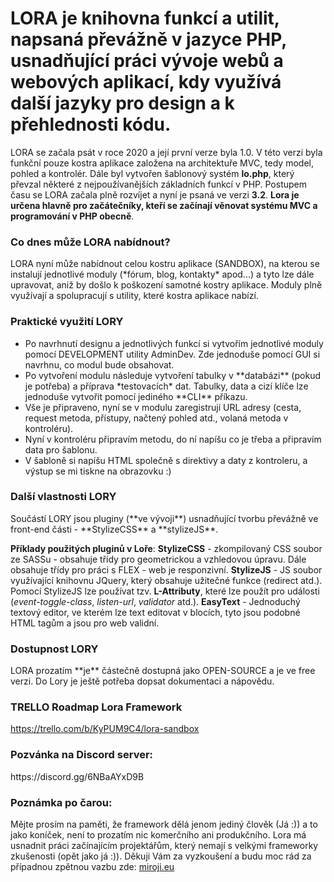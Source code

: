 <h1>LORA je knihovna funkcí a utilit, napsaná převážně v jazyce PHP, usnadňující práci vývoje webů a webových aplikací, kdy využívá další jazyky pro design a k přehlednosti kódu.</h1>

LORA se začala psát v roce 2020 a její první verze byla 1.0. V této verzi byla funkční pouze kostra aplikace založena na architektuře MVC, tedy model, pohled a kontrolér. Dále byl vytvořen šablonový systém **lo.php**, který převzal některé z nejpoužívanějších základních funkcí v PHP. Postupem času se LORA začala plně rozvíjet a nyní je psaná ve verzi **3.2**. **Lora je určena hlavně pro začátečníky, kteří se začínají věnovat systému MVC a programování v PHP obecně**.

<h3>Co dnes může LORA nabídnout?</h3>
LORA nyní může nabídnout celou kostru aplikace (SANDBOX), na kterou se instalují jednotlivé moduly (*fórum, blog, kontakty* apod...) a tyto lze dále upravovat, aniž by došlo k poškození samotné kostry aplikace. Moduly plně využívají a spolupracují s utility, které kostra aplikace nabízí.

<h3>Praktické využití LORY</h3>

<ul>
<li>Po navrhnutí designu a jednotlivých funkcí si vytvořím jednotlivé moduly pomocí DEVELOPMENT utility AdminDev. Zde jednoduše pomocí GUI si navrhnu, co modul bude obsahovat.</li>
<li>Po vytvoření modulu následuje vytvoření tabulky v **databázi** (pokud je potřeba) a příprava *testovacích* dat. Tabulky, data a cizí klíče lze jednoduše vytvořit pomocí jediného **CLI** příkazu.</li>

<li>Vše je připraveno, nyní se v modulu zaregistrují URL adresy (cesta, request metoda, přístupy, načtený pohled atd., volaná metoda v kontroléru).</li>

<li>Nyní v kontroléru připravím metodu, do ní napíšu co je třeba a připravím data pro šablonu.</li>

<li>V šabloně si napíšu HTML společně s direktivy a daty z kontroleru, a výstup se mi tiskne na obrazovku :)</li>
</ul>

<h3>Další vlastnosti LORY</h3>
Součástí LORY jsou pluginy (**ve vývoji**) usnadňující tvorbu převážně ve front-end části - **StylizeCSS** a **stylizeJS**.

**Příklady použitých pluginů v Loře**:
**StylizeCSS** - zkompilovaný CSS soubor ze SASSu - obsahuje třídy pro geometrickou a vzhledovou úpravu. Dále obsahuje třídy pro práci s FLEX - web je responzivní.
**StylizeJS** - JS soubor využívající knihovnu JQuery, který obsahuje užitečné funkce (redirect atd.). Pomocí StylizeJS lze používat tzv. **L-Attributy**, které lze použít pro události (*event-toggle-class*, *listen-url*, *validator* atd.).
**EasyText** - Jednoduchý textový editor, ve kterém lze text editovat v blocích, tyto jsou podobné HTML tagům a jsou pro web validní.

<h3>Dostupnost LORY</h3>
LORA prozatím **je** částečně dostupná jako OPEN-SOURCE a je ve free verzi. Do Lory je ještě potřeba dopsat dokumentaci a nápovědu.

<h3>TRELLO Roadmap Lora Framework</h3>
<a href="https://trello.com/b/KyPUM9C4/lora-sandbox">https://trello.com/b/KyPUM9C4/lora-sandbox</a>

<h3>Pozvánka na Discord server:</h3>
https://discord.gg/6NBaAYxD9B

<h3>Poznámka po čarou:</h3>
Mějte prosím na paměti, že framework dělá jenom jediný člověk (Já :)) a to jako koníček, není to prozatím nic komerčního ani produkčního. Lora má usnadnit práci začínajícím projektářům, který nemají s velkými frameworky zkušenosti (opět jako já :)). Děkuji Vám za vyzkoušení a budu moc rád za případnou zpětnou vazbu zde: <a href="https://miroji.eu/portfolio/item/co-je-framework-lora" target="_blank">miroji.eu</a>
